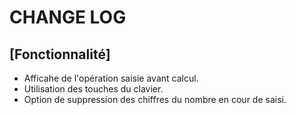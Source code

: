 # CHANGE LOG

## [Fonctionnalité]
+ Afficahe de l'opération saisie avant calcul.
+ Utilisation des touches du clavier.
+ Option de suppression des chiffres du nombre en cour de saisi.
